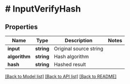 # # InputVerifyHash

## Properties

Name | Type | Description | Notes
------------ | ------------- | ------------- | -------------
**input** | **string** | Original source string |
**algorithm** | **string** | Hash algorithm |
**hash** | **string** | Hashed result |

[[Back to Model list]](../../README.md#models) [[Back to API list]](../../README.md#endpoints) [[Back to README]](../../README.md)
